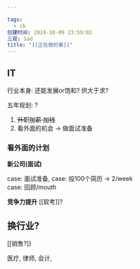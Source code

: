 ```yaml
---

tags:
  - cb
创建时间: 2024-10-09 23:59:02
三观: Sad
title: "[[正在做的事]]"
---
```


## IT

行业本身:   还能发展or饱和?   供大于求? 

五年规划: ? 
1. ~~升职加薪  加钱~~ 
2. 看外面的机会 -> 做面试准备

### 看外面的计划

**新公司(面试)**

case:  面试准备, 
case:  投100个简历 -> 2/week   
case:  回顾/mouth

**竞争力提升**
[[软考]]?

## 换行业? 
[[销售?]]

医疗,
律师,
会计,


